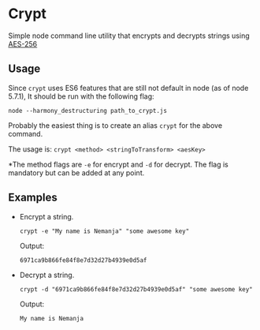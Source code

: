 # Crypt 

Simple node command line utility that encrypts and decrypts strings using [AES-256](https://en.wikipedia.org/wiki/Advanced_Encryption_Standard)

## Usage
   
   Since `crypt` uses ES6 features that are still not default in node (as of node 5.7.1), 
   It should be run with the following flag:
   
    node --harmony_destructuring path_to_crypt.js
    
   Probably the easiest thing is to create an alias `crypt` for the above command.
   
   The usage is: `crypt <method> <stringToTransform> <aesKey>`
   
   *The method flags are `-e` for encrypt and `-d` for decrypt. 
   The flag is mandatory but can be added at any point.
   
## Examples  

- Encrypt a string.

  `crypt -e "My name is Nemanja" "some awesome key"`

  Output:
  
  `6971ca9b866fe84f8e7d32d27b4939e0d5af`

- Decrypt a string.

  `crypt -d "6971ca9b866fe84f8e7d32d27b4939e0d5af" "some awesome key"`

  Output:
  
  `My name is Nemanja`
  